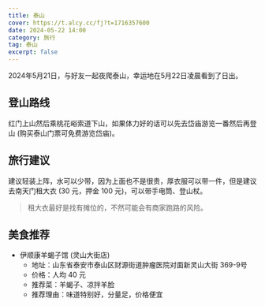 ```yaml
---
title: 泰山
cover: https://t.alcy.cc/fj?t=1716357600
date: 2024-05-22 14:00
category: 旅行
tag: 泰山
excerpt: false
---
```


2024年5月21日，与好友一起夜爬泰山，幸运地在5月22日凌晨看到了日出。

## 登山路线

红门上山然后乘桃花峪索道下山，如果体力好的话可以先去岱庙游览一番然后再登山 (购买泰山门票可免费游览岱庙)。

## 旅行建议

建议轻装上阵，水可以少带，因为上面也不是很贵，厚衣服可以带一件，但是建议去南天门租大衣 (30 元，押金 100 元)，可以带手电筒、登山杖。

> 租大衣最好是找有摊位的，不然可能会有商家跑路的风险。

## 美食推荐

+ 伊顺康羊蝎子馆 (灵山大街店)
    - 地址：山东省泰安市泰山区财源街道肿瘤医院对面新灵山大街 369-9号
    - 价格：人均 40 元
    - 推荐菜：羊蝎子、凉拌羊脸
    - 推荐理由：味道特别好，分量足，价格便宜
